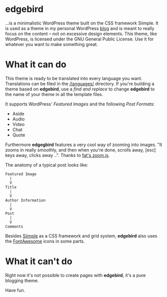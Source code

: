 # edgebird
...is a minimalistic WordPress theme built on the CSS framework Siimple. It is used as a theme in my personal WordPress 
[blog](http://www.chrisonntag.com/blog) and is meant to really focus on the content – not on excessive design elements. 
This theme, like WordPress, is licensed under the GNU General Public License. Use it for whatever you want to make something great.

# What it can do
This theme is ready to be translated into every language you want. Translations can be filed in the
[/languages/](/languages/) directory. 
If you're building a theme based on __edgebird__, use a _find and replace_ to change __edgebird__ to the name of your theme 
in all the template files.

It supports WordPress' *Featured Images* and the following *Post Formats*:
* Aside
* Audio
* Video
* Chat
* Quote

Furthermore __edgegbird__ features a very cool way of zooming into images. "It zooms in really smoothly, and then 
when you're done, scrolls away, [esc] keys away, clicks away ..". 
Thanks to [fat's zoom.js](https://github.com/fat/zoom.js/tree/master).

The anatomy of a typical post looks like:

    Featured Image
      |
      V
    Title
      |
      V
    Author Information
      |
      V
    Post
      |
      V
    Comments

Besides [Siimple](https://siimple.github.io/) as a CSS framework and grid system, __edgebird__ also uses the 
[FontAwesome](https://github.com/FortAwesome/Font-Awesome) icons in some parts. 

# What it can't do
Right now it's not possible to create pages with __edgebird__, it's a pure blogging theme.

Have fun.
